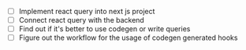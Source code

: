 - [ ] Implement react query into next js project
- [ ] Connect react query with the backend
- [ ] Find out if it's better to use codegen or write queries
- [ ] Figure out the workflow for the usage of codegen generated hooks